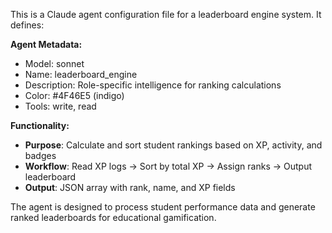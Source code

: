 This is a Claude agent configuration file for a leaderboard engine system. It defines:

**Agent Metadata:**
- Model: sonnet
- Name: leaderboard_engine  
- Description: Role-specific intelligence for ranking calculations
- Color: #4F46E5 (indigo)
- Tools: write, read

**Functionality:**
- **Purpose**: Calculate and sort student rankings based on XP, activity, and badges
- **Workflow**: Read XP logs → Sort by total XP → Assign ranks → Output leaderboard
- **Output**: JSON array with rank, name, and XP fields

The agent is designed to process student performance data and generate ranked leaderboards for educational gamification.